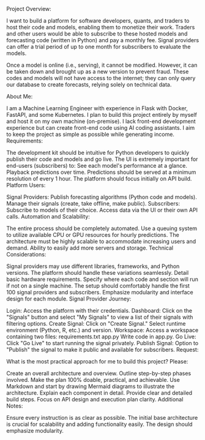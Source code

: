 Project Overview:

I want to build a platform for software developers, quants, and traders to host their code and models, enabling them to monetize their work. Traders and other users would be able to subscribe to these hosted models and forecasting code (written in Python) and pay a monthly fee. Signal providers can offer a trial period of up to one month for subscribers to evaluate the models.

Once a model is online (i.e., serving), it cannot be modified. However, it can be taken down and brought up as a new version to prevent fraud. These codes and models will not have access to the internet; they can only query our database to create forecasts, relying solely on technical data.

About Me:

I am a Machine Learning Engineer with experience in Flask with Docker, FastAPI, and some Kubernetes.
I plan to build this project entirely by myself and host it on my own machine (on-premise).
I lack front-end development experience but can create front-end code using AI coding assistants.
I aim to keep the project as simple as possible while generating income.
Requirements:

The development kit should be intuitive for Python developers to quickly publish their code and models and go live.
The UI is extremely important for end-users (subscribers) to:
See each model's performance at a glance.
Playback predictions over time.
Predictions should be served at a minimum resolution of every 1 hour.
The platform should focus initially on API build.
Platform Users:

Signal Providers:
Publish forecasting algorithms (Python code and models).
Manage their signals (create, take offline, make public).
Subscribers:
Subscribe to models of their choice.
Access data via the UI or their own API calls.
Automation and Scalability:

The entire process should be completely automated.
Use a queuing system to utilize available CPU or GPU resources for hourly predictions.
The architecture must be highly scalable to accommodate increasing users and demand.
Ability to easily add more servers and storage.
Technical Considerations:

Signal providers may use different libraries, frameworks, and Python versions.
The platform should handle these variations seamlessly.
Detail basic hardware requirements.
Specify where each code and section will run if not on a single machine.
The setup should comfortably handle the first 100 signal providers and subscribers.
Emphasize modularity and interface design for each module.
Signal Provider Journey:

Login:
Access the platform with their credentials.
Dashboard:
Click on the "Signals" button and select "My Signals" to view a list of their signals with filtering options.
Create Signal:
Click on "Create Signal."
Select runtime environment (Python, R, etc.) and version.
Workspace:
Access a workspace containing two files:
requirements.txt
app.py
Write code in app.py.
Go Live:
Click "Go Live" to start running the signal privately.
Publish Signal:
Option to "Publish" the signal to make it public and available for subscribers.
Request:

What is the most practical approach for me to build this project? Please:

Create an overall architecture and overview.
Outline step-by-step phases involved.
Make the plan 100% doable, practical, and achievable.
Use Markdown and start by drawing Mermaid diagrams to illustrate the architecture.
Explain each component in detail.
Provide clear and detailed build steps.
Focus on API design and execution plan clarity.
Additional Notes:

Ensure every instruction is as clear as possible.
The initial base architecture is crucial for scalability and adding functionality easily.
The design should emphasize modularity.
